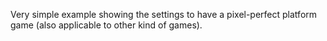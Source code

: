 Very simple example showing the settings to have a pixel-perfect platform game (also applicable to other kind of games).